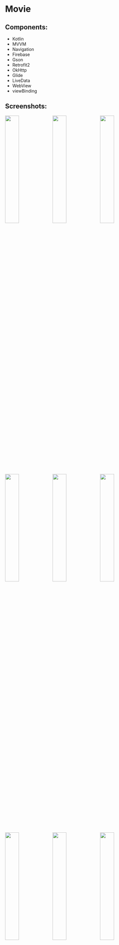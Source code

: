 # Movie

## Components:

- Kotlin
- MVVM
- Navigation
- Firebase
- Gson
- Retrofit2
- OkHttp
- Glide
- LiveData
- WebView
- viewBinding

## Screenshots:

<img src="https://user-images.githubusercontent.com/14277702/199056321-c6e26d0d-38bf-4ec0-b8d5-c8ead5ac3c5c.jpg" width="30%" height="30%"> <img src="https://user-images.githubusercontent.com/14277702/199056343-35a660a4-d7a7-45cc-8006-12f94d1e5f3e.jpg" width="30%" height="30%"> <img src="https://user-images.githubusercontent.com/14277702/199056352-e3d71263-c808-49bd-b6f2-39e9ce9a72b9.jpg" width="30%" height="30%"> <img src="https://user-images.githubusercontent.com/14277702/199056366-6191da37-32af-423c-88c4-b967e4de24f2.jpg" width="30%" height="30%"> <img src="https://user-images.githubusercontent.com/14277702/199056383-31dede90-31d1-4bb1-a91f-1f05b7f5fbe8.jpg" width="30%" height="30%"> <img src="https://user-images.githubusercontent.com/14277702/199056398-7f638a98-595e-4a6c-9017-b75c5465802c.jpg" width="30%" height="30%"> <img src="https://user-images.githubusercontent.com/14277702/199056417-40380232-da7b-4f61-96ed-bf85c94bf060.jpg" width="30%" height="30%"> <img src="https://user-images.githubusercontent.com/14277702/199056426-aeb80d0f-32dc-4ef4-974e-488eacaaa3ff.jpg" width="30%" height="30%"> <img src="https://user-images.githubusercontent.com/14277702/199056439-7f61af8b-b8e6-49bc-8d76-4ccfb9d6a10c.jpg" width="30%" height="30%">
